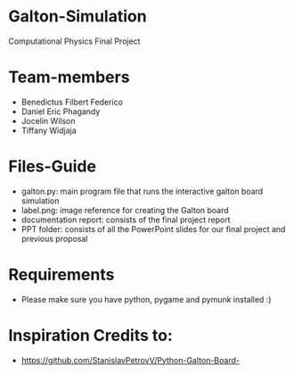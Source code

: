 # Galton-Simulation
Computational Physics Final Project
# Team-members
- Benedictus Filbert Federico
- Daniel Eric Phagandy
- Jocelin Wilson
- Tiffany Widjaja
# Files-Guide
- galton.py: main program file that runs the interactive galton board simulation
- label.png: image reference for creating the Galton board
- documentation report: consists of the final project report
- PPT folder: consists of all the PowerPoint slides for our final project and previous proposal
# Requirements
- Please make sure you have python, pygame and pymunk installed :)
# Inspiration Credits to:
- https://github.com/StanislavPetrovV/Python-Galton-Board-
